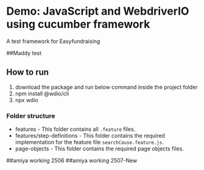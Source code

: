 # Demo: JavaScript and WebdriverIO using cucumber framework
A test framework for Easyfundraising 

##Maddy test

## How to run
1. download the package and run below command inside the project folder
2. npm install @wdio/cli
3. npx wdio

### Folder structure
- features - This folder contains all `.feature` files.
- features/step-definitions - This folder contains the required implementation for the feature file `searchCause.feature.js`.
- page-objects - This folder contains the required page objects files.


##amiya working 2506
##amiya working 2507-New

